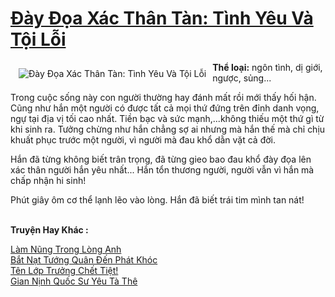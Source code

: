<a href="https://utruyen.com/truyen/day-doa-xac-than-tan-tinh-yeu-va-toi-loi/19182/" title="Đày Đọa Xác Thân Tàn: Tình Yêu Và Tội Lỗi"><h1>Đày Đọa Xác Thân Tàn: Tình Yêu Và Tội Lỗi</h1></a><div style="display:table"><img align="right" style="float: left; padding: 10px;" src="https://utruyen.com/images/story/200x260/day-doa-xac-than-tan-tinh-yeu-va-toi-loi.jpg" alt="Đày Đọa Xác Thân Tàn: Tình Yêu Và Tội Lỗi"><b>Thể loại:</b> ngôn tình, dị giới, ngược, sủng...<p></p>Trong cuộc sống này con người thường hay đánh mất rồi mới thấy hối hận. Cũng như hắn một người có được tất cả mọi thứ đứng trên đỉnh danh vọng, ngự tại địa vị tối cao nhất. Tiền bạc và sức mạnh,...không thiếu một thứ gì từ khi sinh ra. Tưởng chừng như hắn chẳng sợ ai nhưng mà hắn thế mà chỉ chịu khuất phục trước một người, vì người mà đau khổ dằn vặt cả đời.<p></p>Hắn đã từng không biết trân trọng, đã từng gieo bao đau khổ đày đọa lên xác thân người hắn yêu nhất... Hắn tổn thương người, người vẫn vì hắn mà chấp nhận hi sinh! <p></p>Phút giây ôm cơ thể lạnh lẽo vào lòng. Hắn đã biết trái tim mình tan nát! </div><p><br><b>Truyện Hay Khác :</b></p><a href="https://utruyen.com/truyen/lam-nung-trong-long-anh/19284/" alt="Làm Nũng Trong Lòng Anh">Làm Nũng Trong Lòng Anh</a><br/><a href="https://github.com/quanluxury/ngontinhhot/tree/master/truyenhay/19239/" alt="Bắt Nạt Tướng Quân Đến Phát Khóc">Bắt Nạt Tướng Quân Đến Phát Khóc</a><br/><a href="https://github.com/quanluxury/ngontinhhot/tree/master/truyenhay/19296/" alt="Tên Lớp Trưởng Chết Tiệt!">Tên Lớp Trưởng Chết Tiệt!</a><br/><a href="https://github.com/quanluxury/ngontinhhot/tree/master/truyenhay/16968/" alt="Gian Nịnh Quốc Sư Yêu Tà Thê">Gian Nịnh Quốc Sư Yêu Tà Thê</a><br/>